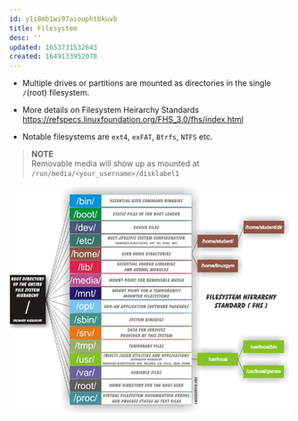 ```yaml
---
id: y1i8mb1wi97aiouphtbkuvb
title: Filesystem
desc: ''
updated: 1653731532643
created: 1649133952078
---
```


- Multiple drives or partitions are mounted as directories in the single `/`(root) filesystem.

- More details on Filesystem Heirarchy Standards
<https://refspecs.linuxfoundation.org/FHS_3.0/fhs/index.html>

- Notable filesystems are `ext4`, `exFAT`, `Btrfs`, `NTFS` etc.

> **NOTE**  
> Removable media will show up as mounted at `/run/media/<your_username>/disklabel1`

![dir Structure](assets/images/dir-tree.jpg)